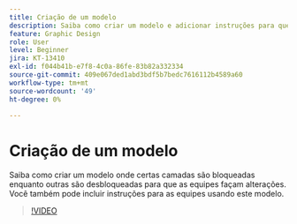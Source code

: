 ```yaml
---
title: Criação de um modelo
description: Saiba como criar um modelo e adicionar instruções para que outras pessoas usem
feature: Graphic Design
role: User
level: Beginner
jira: KT-13410
exl-id: f044b41b-e7f8-4c0a-86fe-83b82a332334
source-git-commit: 409e067ded1abd3bdf5b7bedc7616112b4589a60
workflow-type: tm+mt
source-wordcount: '49'
ht-degree: 0%

---
```


# Criação de um modelo

Saiba como criar um modelo onde certas camadas são bloqueadas enquanto outras são desbloqueadas para que as equipes façam alterações. Você também pode incluir instruções para as equipes usando este modelo.

>[!VIDEO](https://video.tv.adobe.com/v/3420208?quality=12&learn=on&hidetitle=true)
